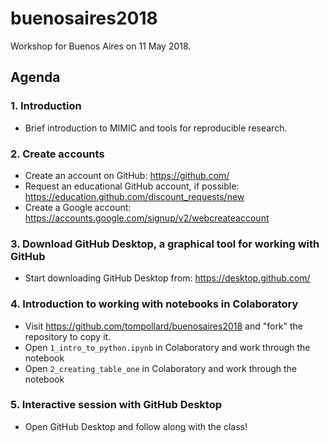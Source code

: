 # buenosaires2018

Workshop for Buenos Aires on 11 May 2018.

## Agenda

### 1. Introduction

- Brief introduction to MIMIC and tools for reproducible research.

### 2. Create accounts

- Create an account on GitHub: https://github.com/
- Request an educational GitHub account, if possible: https://education.github.com/discount_requests/new
- Create a Google account: https://accounts.google.com/signup/v2/webcreateaccount

### 3. Download GitHub Desktop, a graphical tool for working with GitHub

- Start downloading GitHub Desktop from: https://desktop.github.com/

### 4. Introduction to working with notebooks in Colaboratory

- Visit https://github.com/tompollard/buenosaires2018 and "fork" the repository to copy it.
- Open `1_intro_to_python.ipynb` in Colaboratory and work through the notebook
- Open `2_creating_table_one` in Colaboratory and work through the notebook

### 5. Interactive session with GitHub Desktop

- Open GitHub Desktop and follow along with the class!
